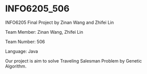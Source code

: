 # INFO6205_506
INFO6205 Final Project by Zinan Wang and Zhifei Lin

Team Member: Zinan Wang, Zhifei Lin

Team Number: 506

Language: Java

Our project is aim to solve Traveling Salesman Problem by Genetic Algorithm.
